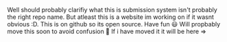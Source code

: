 Well should probably clarifiy what this is submission system isn't probably the right repo name. 
But atleast this is a website im working on if it wasnt obvious :D. This is on github so its open source. Have fun 😃
Will propbably move this soon to avoid confusion 👋 If i have moved it it will be here =>                                                                                                                                                                       
